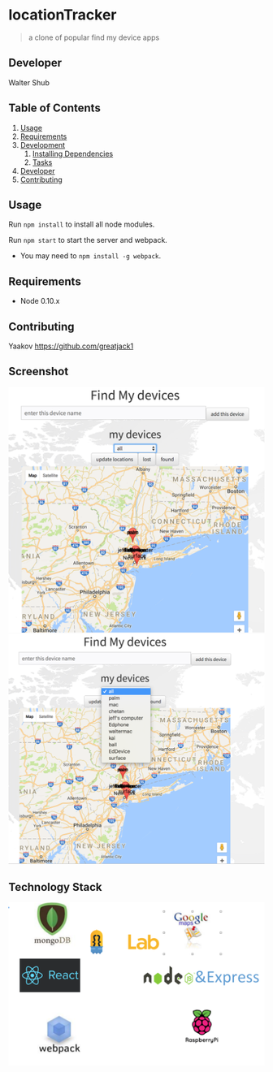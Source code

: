 # locationTracker

> a clone of popular find my device apps

## Developer

Walter Shub

## Table of Contents

1. [Usage](#Usage)
1. [Requirements](#requirements)
1. [Development](#development)
    1. [Installing Dependencies](#installing-dependencies)
    1. [Tasks](#tasks)
1. [Developer](#Developer)
1. [Contributing](#contributing)

## Usage

Run ```npm install``` to install all node modules.

Run ```npm start``` to start the server and webpack.

* You may need to ```npm install -g webpack```.    

## Requirements

- Node 0.10.x

## Contributing

Yaakov
https://github.com/greatjack1

## Screenshot

![](images/screen.png?raw=true)
![](images/withmenu.png?raw=true)

## Technology Stack

![](images/techstack.png?raw=true)
